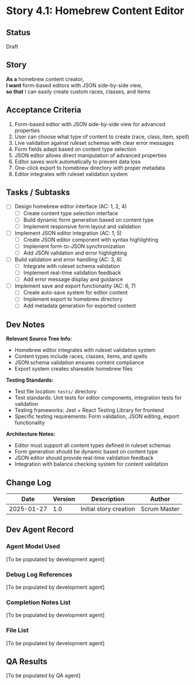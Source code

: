 # Story 4.1: Homebrew Content Editor

## Status
Draft

## Story
**As a** homebrew content creator,  
**I want** form-based editors with JSON side-by-side view,  
**so that** I can easily create custom races, classes, and items

## Acceptance Criteria
1. Form-based editor with JSON side-by-side view for advanced properties
2. User can choose what type of content to create (race, class, item, spell)
3. Live validation against ruleset schemas with clear error messages
4. Form fields adapt based on content type selection
5. JSON editor allows direct manipulation of advanced properties
6. Editor saves work automatically to prevent data loss
7. One-click export to homebrew directory with proper metadata
8. Editor integrates with ruleset validation system

## Tasks / Subtasks
- [ ] Design homebrew editor interface (AC: 1, 2, 4)
  - [ ] Create content type selection interface
  - [ ] Build dynamic form generation based on content type
  - [ ] Implement responsive form layout and validation
- [ ] Implement JSON editor integration (AC: 1, 5)
  - [ ] Create JSON editor component with syntax highlighting
  - [ ] Implement form-to-JSON synchronization
  - [ ] Add JSON validation and error highlighting
- [ ] Build validation and error handling (AC: 3, 8)
  - [ ] Integrate with ruleset schema validation
  - [ ] Implement real-time validation feedback
  - [ ] Add error message display and guidance
- [ ] Implement save and export functionality (AC: 6, 7)
  - [ ] Create auto-save system for editor content
  - [ ] Implement export to homebrew directory
  - [ ] Add metadata generation for exported content

## Dev Notes
**Relevant Source Tree Info:**
- Homebrew editor integrates with ruleset validation system
- Content types include races, classes, items, and spells
- JSON schema validation ensures content compliance
- Export system creates shareable homebrew files

**Testing Standards:**
- Test file location: `tests/` directory
- Test standards: Unit tests for editor components, integration tests for validation
- Testing frameworks: Jest + React Testing Library for frontend
- Specific testing requirements: Form validation, JSON editing, export functionality

**Architecture Notes:**
- Editor must support all content types defined in ruleset schemas
- Form generation should be dynamic based on content type
- JSON editor should provide real-time validation feedback
- Integration with balance checking system for content validation

## Change Log
| Date | Version | Description | Author |
|------|---------|-------------|---------|
| 2025-01-27 | 1.0 | Initial story creation | Scrum Master |

## Dev Agent Record

### Agent Model Used
[To be populated by development agent]

### Debug Log References
[To be populated by development agent]

### Completion Notes List
[To be populated by development agent]

### File List
[To be populated by development agent]

## QA Results
[To be populated by QA agent]
